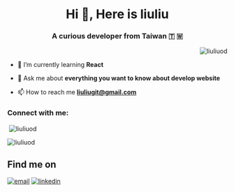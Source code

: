 <h1 align="center">Hi 🦦, Here is liuliu</h1>
<h3 align="center">A curious developer from Taiwan 🇹 🇼 </h3>

<p align="right"> <img src="https://komarev.com/ghpvc/?username=liuliuod&label=Profile%20views&color=0e75b6&style=flat" alt="liuliuod" /> </p>

- 🧠 I’m currently learning **React**

- 💬 Ask me about **everything you want to know about develop website**

- 📫 How to reach me **liuliugit@gmail.com**

<h3 align="left">Connect with me:</h3>
<p align="left">
</p>

<p>&nbsp;<img align="center" src="https://github-readme-stats.vercel.app/api?username=liuliuod&show_icons=true&locale=en" alt="liuliuod" /></p>

<p><img align="center" src="https://github-readme-streak-stats.herokuapp.com/?user=liuliuod&" alt="liuliuod" /></p>

## Find me on
<p>
  <a href="mailto:liuliugit@gmail.com"><img src="https://img.icons8.com/color/96/000000/gmail.png" alt="email"/></a>
  <a href="https://www.linkedin.com/in/chiamin-liu-390a7a1a4"><img src="https://img.icons8.com/color/96/000000/linkedin.png" alt="linkedin"/></a>
</p>
